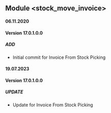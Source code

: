 ## Module <stock_move_invoice>

#### 06.11.2020
#### Version 17.0.1.0.0
##### ADD
- Initial commit for Invoice From Stock Picking

#### 19.07.2023
#### Version 17.0.1.0.0
##### UPDATE
- Update for Invoice From Stock Picking
